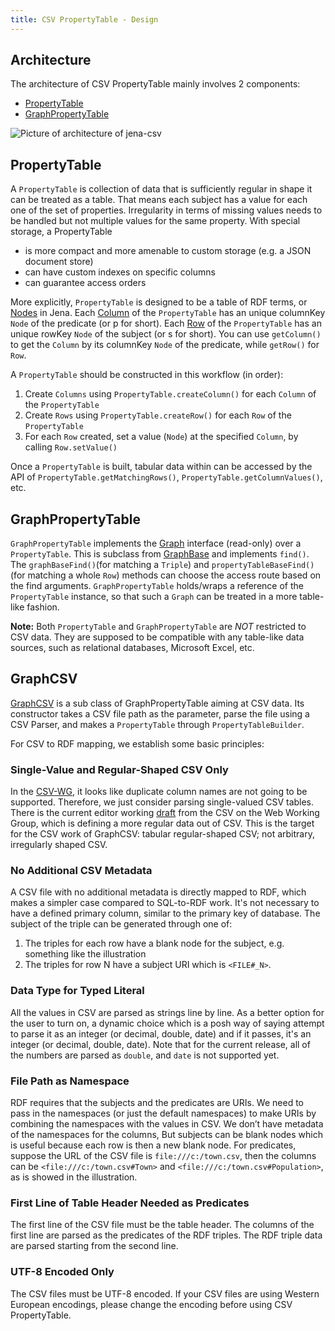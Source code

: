 ```yaml
---
title: CSV PropertyTable - Design
---
```


## Architecture

The architecture of CSV PropertyTable mainly involves 2 components:

-    [PropertyTable](https://github.com/apache/jena/tree/master/jena-csv/src/main/java/org/apache/jena/propertytable/PropertyTable.java)
-    [GraphPropertyTable](https://github.com/apache/jena/tree/master/jena-csv/src/main/java/org/apache/jena/propertytable/impl/GraphPropertyTable.java)

![Picture of architecture of jena-csv](jena-csv-architecture.png "Architecture of jena-csv")

## PropertyTable 

A `PropertyTable` is collection of data that is sufficiently regular in shape it can be treated as a table.
That means each subject has a value for each one of the set of properties.
Irregularity in terms of missing values needs to be handled but not multiple values for the same property.
With special storage, a PropertyTable

-    is more compact and more amenable to custom storage (e.g. a JSON document store)
-    can have custom indexes on specific columns
-    can guarantee access orders

More explicitly, `PropertyTable` is designed to be a table of RDF terms, or 
[Nodes](https://github.com/apache/jena/tree/master/jena-core/src/main/java/org/apache/jena/graph/Node.java) in Jena. 
Each [Column](https://github.com/apache/jena/tree/master/jena-csv/src/main/java/org/apache/jena/propertytable/Column.java) of the `PropertyTable` has an unique columnKey `Node` of the predicate (or p for short).
Each [Row](https://github.com/apache/jena/tree/master/jena-csv/src/main/java/org/apache/jena/propertytable/Row.java) of the `PropertyTable` has an unique rowKey `Node` of the subject (or s for short).
You can use `getColumn()` to get the `Column` by its columnKey `Node` of the predicate, while `getRow()` for `Row`.

A `PropertyTable` should be constructed in this workflow (in order):

1.    Create `Columns` using `PropertyTable.createColumn()` for each `Column` of the `PropertyTable`
2.    Create `Rows` using `PropertyTable.createRow()` for each `Row` of the `PropertyTable`
3.    For each `Row` created, set a value (`Node`) at the specified `Column`, by calling `Row.setValue()`

Once a `PropertyTable` is built, tabular data within can be accessed by the API of `PropertyTable.getMatchingRows()`, `PropertyTable.getColumnValues()`, etc.

## GraphPropertyTable

`GraphPropertyTable` implements the [Graph](https://github.com/apache/jena/tree/master/jena-core/src/main/java/org/apache/jena/graph/Graph.java) interface (read-only) over a `PropertyTable`. 
This is subclass from [GraphBase](https://github.com/apache/jena/tree/master/jena-core/src/main/java/org/apache/jena/graph/impl/GraphBase.java) and implements `find()`. 
The `graphBaseFind()`(for matching a `Triple`) and `propertyTableBaseFind()`(for matching a whole `Row`) methods can choose the access route based on the find arguments.
`GraphPropertyTable` holds/wraps a reference of the `PropertyTable` instance, so that such a `Graph` can be treated in a more table-like fashion.

**Note:** Both `PropertyTable` and `GraphPropertyTable` are *NOT* restricted to CSV data.
They are supposed to be compatible with any table-like data sources, such as relational databases, Microsoft Excel, etc.

## GraphCSV

[GraphCSV](https://github.com/apache/jena/tree/master/jena-csv/src/main/java/org/apache/jena/propertytable/impl/GraphCSV.java) is a sub class of GraphPropertyTable aiming at CSV data.
Its constructor takes a CSV file path as the parameter, parse the file using a CSV Parser, and makes a `PropertyTable` through `PropertyTableBuilder`.

For CSV to RDF mapping, we establish some basic principles:

### Single-Value and Regular-Shaped CSV Only

In the [CSV-WG](https://www.w3.org/2013/csvw/wiki/Main_Page), it looks like duplicate column names are not going to be supported. Therefore, we just consider parsing single-valued CSV tables. 
There is the current editor working [draft](http://w3c.github.io/csvw/syntax/) from the CSV on the Web Working Group, which is defining a more regular data out of CSV.
This is the target for the CSV work of GraphCSV: tabular regular-shaped CSV; not arbitrary, irregularly shaped CSV.

### No Additional CSV Metadata

A CSV file with no additional metadata is directly mapped to RDF, which makes a simpler case compared to SQL-to-RDF work. 
It's not necessary to have a defined primary column, similar to the primary key of database. The subject of the triple can be generated through one of:

1.    The triples for each row have a blank node for the subject, e.g. something like the illustration
2.    The triples for row N have a subject URI which is `<FILE#_N>`.

### Data Type for Typed Literal

All the values in CSV are parsed as strings line by line. As a better option for the user to turn on, a dynamic choice which is a posh way of saying attempt to parse it as an integer (or decimal, double, date) and if it passes, it's an integer (or decimal, double, date).
Note that for the current release, all of the numbers are parsed as `double`, and `date` is not supported yet.

### File Path as Namespace

RDF requires that the subjects and the predicates are URIs. We need to pass in the namespaces (or just the default namespaces) to make URIs by combining the namespaces with the values in CSV.
We don’t have metadata of the namespaces for the columns, But subjects can be blank nodes which is useful because each row is then a new blank node. For predicates, suppose the URL of the CSV file is `file:///c:/town.csv`, then the columns can be `<file:///c:/town.csv#Town>` and `<file:///c:/town.csv#Population>`, as is showed in the illustration.

### First Line of Table Header Needed as Predicates

The first line of the CSV file must be the table header. The columns of the first line are parsed as the predicates of the RDF triples. The RDF triple data are parsed starting from the second line.

### UTF-8 Encoded Only

The CSV files must be UTF-8 encoded. If your CSV files are using Western European encodings, please change the encoding before using CSV PropertyTable.


